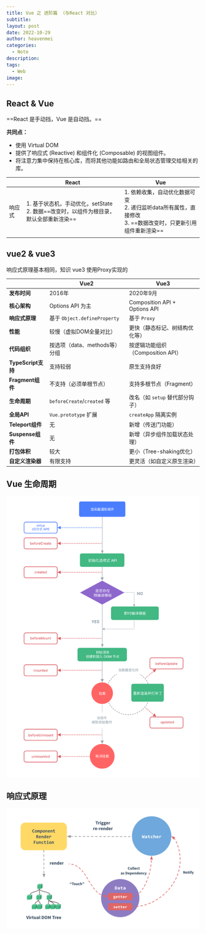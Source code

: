 ```yaml
---
title: Vue 之 进阶篇 （与React 对比）
subtitle: 
layout: post
date: 2022-10-29
author: heavenmei
categories:
  - Note
description: 
tags:
  - Web
image:
---
```

## React & Vue

==React 是手动挡，Vue 是自动挡。==


**共同点：**
- 使用 Virtual DOM
- 提供了响应式 (Reactive) 和组件化 (Composable) 的视图组件。
- 将注意力集中保持在核心库，而将其他功能如路由和全局状态管理交给相关的库。


|     | React                                                    | Vue                                                                    |
| --- | -------------------------------------------------------- | ---------------------------------------------------------------------- |
| 响应式 | 1. 基于状态机，手动优化，setState<br/>2. 数据==改变时，以组件为根目录，默认全部重新渲染== | 1. 依赖收集，自动优化数据可变<br/>2. 递归监听data所有属性，直接修改<br/>3. ==数据改变时，只更新引用组件重新渲染== |
|     |                                                          |                                                                        |


## vue2 & vue3

响应式原理基本相同，知识 vue3 使用Proxy实现的

|                  | **Vue2**                   | **Vue3**                      |
| ---------------- | -------------------------- | ----------------------------- |
| **发布时间**         | 2016年                      | 2020年9月                       |
| **核心架构**         | Options API 为主             | Composition API + Options API |
| **响应式原理**        | 基于 `Object.defineProperty` | 基于 `Proxy`                    |
| **性能**           | 较慢（虚拟DOM全量对比）              | 更快（静态标记、树结构优化等）               |
| **代码组织**         | 按选项（data、methods等）分组       | 按逻辑功能组织（Composition API）      |
| **TypeScript支持** | 支持较弱                       | 原生支持良好                        |
| **Fragment组件**   | 不支持（必须单根节点）                | 支持多根节点（Fragment）              |
| **生命周期**         | `beforeCreate`/`created` 等 | 改名（如 `setup` 替代部分钩子）          |
| **全局API**        | `Vue.prototype` 扩展         | `createApp` 隔离实例              |
| **Teleport组件**   | 无                          | 新增（传送门功能）                     |
| **Suspense组件**   | 无                          | 新增（异步组件加载状态处理）                |
| **打包体积**         | 较大                         | 更小（Tree-shaking优化）            |
| **自定义渲染器**       | 有限支持                       | 更灵活（如自定义原生渲染）                 |

## Vue 生命周期
![|500](assets/vue-base-20250329112022.png)





## 响应式原理

![](assets/vue-base-20250330105224.png)




